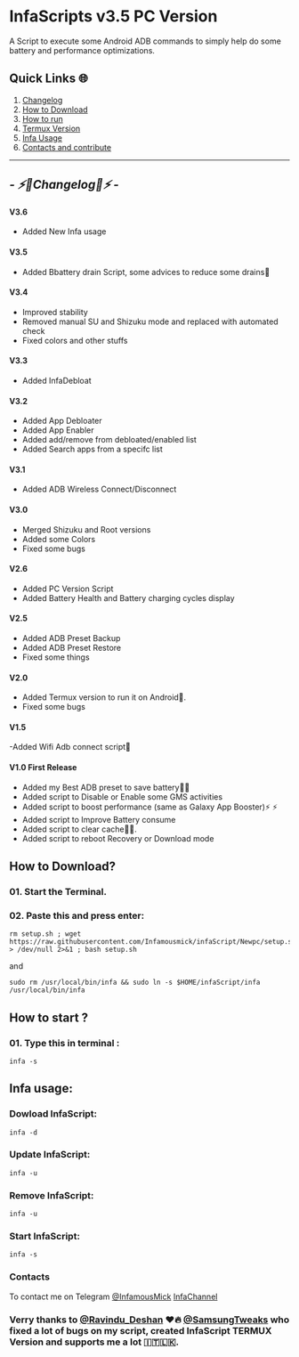 
# InfaScripts v3.5 PC Version
A Script to execute some Android ADB commands to simply help do some battery and performance optimizations. <br>


## Quick Links 🌐

01. [Changelog](https://github.com/Infamousmick/infaScript/tree/Newpc?tab=readme-ov-file#---%EF%B8%8Fchangelog%EF%B8%8F---)
02. [How to Download](https://github.com/Infamousmick/infaScript/tree/Newpc?tab=readme-ov-file#how-to-download)
03. [How to run](https://github.com/Infamousmick/infaScript/tree/Newpc?tab=readme-ov-file#how-to-start-)
04. [Termux Version](https://github.com/Infamousmick/infaScript/tree/stable_up?tab=readme-ov-file)
05. [Infa Usage](https://github.com/Infamousmick/infaScript/tree/Newpc?tab=readme-ov-file#to-update-run)
06. [Contacts and contribute](https://github.com/Infamousmick/infaScript/tree/Newpc?tab=readme-ov-file#contacts) 

<hr>

## <i> - ⚡️🔋Changelog🔋⚡️ - </i>

#### V3.6
- Added New Infa usage
#### V3.5
- Added Bbattery drain Script, some advices to reduce some drains🔋

#### V3.4
- Improved stability
- Removed manual SU and Shizuku mode and replaced with automated check
- Fixed colors and other stuffs

#### V3.3
- Added InfaDebloat

#### V3.2
- Added App Debloater
- Added App Enabler
- Added add/remove from debloated/enabled list
- Added Search apps from a specifc list

#### V3.1
- Added ADB Wireless Connect/Disconnect

#### V3.0
- Merged Shizuku and Root versions
- Added some Colors
- Fixed some bugs

#### V2.6
- Added PC Version Script
- Added Battery Health and Battery charging cycles display

####  V2.5
- Added ADB Preset Backup
- Added ADB Preset Restore
- Fixed some things

####  V2.0
- Added Termux version to run it on Android🤖.
- Fixed some bugs

####  V1.5
-Added Wifi Adb connect script📶

####  V1.0 First Release
- Added my Best ADB preset to save battery🔋🔋  
- Added script to Disable or Enable some GMS activities
- Added script to boost performance (same as Galaxy App Booster)⚡️ ⚡️ 
- Added script to Improve Battery consume
- Added script to clear cache🧹✨.
- Added script to reboot Recovery or Download mode

## How to Download?
### 01. Start the Terminal.

### 02. Paste this and press enter:
```
rm setup.sh ; wget https://raw.githubusercontent.com/Infamousmick/infaScript/Newpc/setup.sh > /dev/null 2>&1 ; bash setup.sh
```
and
```
sudo rm /usr/local/bin/infa && sudo ln -s $HOME/infaScript/infa /usr/local/bin/infa
```

## How to start ?

### 01. Type this in terminal :
```
infa -s
```

## Infa usage:
### Dowload InfaScript:
```
infa -d
```

### Update InfaScript:
```
infa -u
```

### Remove InfaScript:
```
infa -u
```

### Start InfaScript:
```
infa -s
```

### Contacts
To contact me on Telegram [@InfamousMick](https://t.me/InfamousMick)
[InfaChannel](https://t.me/Infachannel_erendesu1)

### Verry thanks to [@Ravindu_Deshan](https://t.me/Ravindu_Deshan) ❤️🔥  [@SamsungTweaks](https://t.me/SamsungTweaks) who fixed a lot of bugs on my script, created InfaScript TERMUX Version and supports me a lot 🇮🇹🇱🇰.
